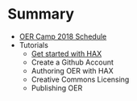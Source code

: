 # Summary

* [OER Camp 2018 Schedule](README.md)
* Tutorials
  * [Get started with HAX](get-started-with-hax.md)
  * Create a Github Account
  * Authoring OER with HAX
  * Creative Commons Licensing
  * Publishing OER

